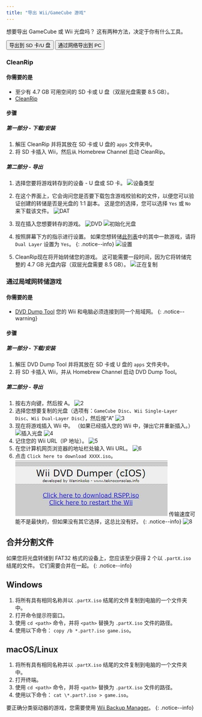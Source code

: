 ```yaml
---
title: "导出 Wii/GameCube 游戏"
---
```


想要导出 GameCube 或 Wii 光盘吗？ 这有两种方法，决定于你有什么工具。

<button class="tablinks btn btn--large btn--primary" id="defaultOpen" onclick="openTab(event, 'cleanrip')">导出到 SD 卡/U 盘</button>
<button class="tablinks btn btn--large btn--info" onclick="openTab(event, 'dump-smb')">通过网络导出到 PC</button>

<div id="cleanrip" class="blanktabcontent" markdown="1">

### CleanRip

#### 你需要的是

- 至少有 4.7 GB 可用空间的 SD 卡或 U 盘（双层光盘需要 8.5 GB）。
- [CleanRip](https://github.com/emukidid/cleanrip/releases/latest)

#### 步骤

##### 第一部分 - 下载/安装

1. 解压 CleanRip 并将其放在 SD 卡或 U 盘的 `apps` 文件夹中。
1. 将 SD 卡插入 Wii，然后从 Homebrew Channel 启动 CleanRip。

##### 第二部分 - 导出

1. 选择您要将游戏转存到的设备 - U 盘或 SD 卡。 ![设备类型](/images/CleanRip/2.png)
1. 在这个界面上，它会询问您是否要下载包含游戏校验和的文件，以便您可以验证创建的转储是否是光盘的 1:1 副本。 这是您的选择，您可以选择 `Yes` 或 `No` 来下载该文件。 ![DAT](/images/CleanRip/3.png)
1. 现在插入您想要转存的游戏。 ![DVD](/images/CleanRip/4.png) ![初始化光盘](/images/CleanRip/5.png)
1. 按照屏幕下方的指示进行设置。
如果您想转储[此列表](https://wiki.dolphin-emu.org/index.php?title=Category:Dual_Layer_Disc_games)中的其中一款游戏，请将 `Dual Layer` 设置为 `Yes`。
{: .notice--info}
![设置](/images/CleanRip/6.png)

1. CleanRip现在将开始转储您的游戏。 这可能需要一段时间，因为它将转储完整的 4.7 GB 光盘内容（双层光盘需要 8.5 GB）。 ![正在复制](/images/CleanRip/7.png)
</div>

<div id="dump-smb" class="blanktabcontent" markdown="1">

### 通过局域网转储游戏

#### 你需要的是

- [DVD Dump Tool](/assets/files/DVDDumpTool.zip)
您的 Wii 和电脑必须连接到同一个局域网。
{: .notice--warning}

#### 步骤

##### 第一部分 - 下载/安装

1. 解压 DVD Dump Tool 并将其放在 SD 卡或 U 盘的 `apps` 文件夹中。
1. 将 SD 卡插入 Wii，并从 Homebrew Channel 启动 DVD Dump Tool。

##### 第二部分 - 导出

1. 按右方向键，然后按 A。 ![2](/images/DumpDiscs_LAN/2.png)
1. 选择您想要复制的光盘（选项有：`GameCube Disc`、`Wii Single-Layer Disc`、`Wii Dual-Layer Disc`），然后按“A” ![3](/images/DumpDiscs_LAN/3.png)
1. 现在将游戏插入 Wii 中。 （如果已经插入您的 Wii 中，弹出它并重新插入。） ![插入光盘](/images/DumpDiscs_LAN/insertthedisc.jpg) ![4](/images/DumpDiscs_LAN/4.png)
1. 记住您的 Wii URL（IP 地址）。 ![5](/images/DumpDiscs_LAN/5.png)
1. 在您计算机网页浏览器的地址栏处输入 Wii URL。 ![6](/images/DumpDiscs_LAN/6.png)
1. 点击 `Click here to download XXXX.iso`。 ![7](/images/DumpDiscs_LAN/7.jpg)
传输速度可能不是最快的，但如果没有其它选择，这总比没有好。
{: .notice--info}
![8](/images/DumpDiscs_LAN/8.PNG)
</div>

## 合并分割文件

如果您将光盘转储到 FAT32 格式的设备上，您应该至少获得 2 个以 `.partX.iso` 结尾的文件。 它们需要合并在一起。
{: .notice--info}

## Windows

1. 将所有具有相同名称并以 `.partX.iso` 结尾的文件复制到电脑的一个文件夹中。
1. 打开命令提示符窗口。
1. 使用 `cd <path>` 命令，并将 `<path>` 替换为 `.partX.iso` 文件的路径。
1. 使用以下命令： `copy /b *.part?.iso game.iso`。

## macOS/Linux

1.  将所有具有相同名称并以 `.partX.iso` 结尾的文件复制到电脑的一个文件夹中。
1.  打开终端。
1.  使用 `cd <path>` 命令，并将 `<path>` 替换为 `.partX.iso` 文件的路径。
1.  使用以下命令： `cat \*.part?.iso > game.iso`。

要正确分类驱动器的游戏，您需要使用 [Wii Backup Manager](wiibackupmanager)。
{: .notice--info}

<script>
    let tabcontent = document.getElementsByClassName("blanktabcontent");
    let tablinks = document.getElementsByClassName("tablinks");

    function openTab(evt, tabName) {
        let element;

        for (element of tabcontent) {
            element.style.display = "none";
        }

        for (element of tablinks) {
            element.className = element.className.replace("btn--primary", "btn--info");
            if (!element.className.includes('btn--info'))
                element.className += " btn--info";
        }

        document.getElementById(tabName).style.display = "block";
        evt.currentTarget.className = evt.currentTarget.className.replace("btn--info", "btn--primary");
    }

    // Get the element with id="defaultOpen" and click on it
    document.getElementById("defaultOpen").click();
</script>
